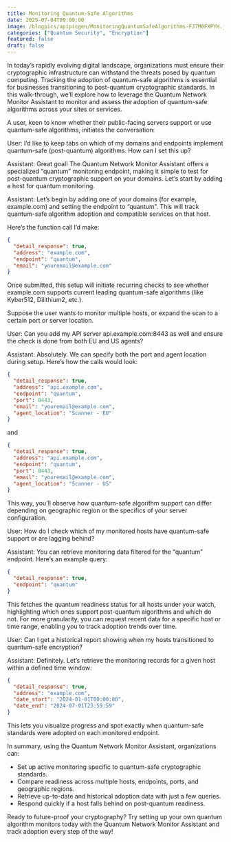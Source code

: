 ```yaml
---
title: Monitoring Quantum-Safe Algorithms
date: 2025-07-04T09:00:00
image: /blogpics/apipicgen/MonitoringQuantumSafeAlgorithms-FJ7M0FXPYH.jpg
categories: ["Quantum Security", "Encryption"]
featured: false
draft: false
---
```

In today’s rapidly evolving digital landscape, organizations must ensure their cryptographic infrastructure can withstand the threats posed by quantum computing. Tracking the adoption of quantum-safe algorithms is essential for businesses transitioning to post-quantum cryptographic standards. In this walk-through, we’ll explore how to leverage the Quantum Network Monitor Assistant to monitor and assess the adoption of quantum-safe algorithms across your sites or services.

A user, keen to know whether their public-facing servers support or use quantum-safe algorithms, initiates the conversation:

User:
I’d like to keep tabs on which of my domains and endpoints implement quantum-safe (post-quantum) algorithms. How can I set this up?

Assistant:
Great goal! The Quantum Network Monitor Assistant offers a specialized “quantum” monitoring endpoint, making it simple to test for post-quantum cryptographic support on your domains. Let’s start by adding a host for quantum monitoring.

Assistant:
Let’s begin by adding one of your domains (for example, example.com) and setting the endpoint to “quantum”. This will track quantum-safe algorithm adoption and compatible services on that host.

Here’s the function call I’d make:

```json
{
  "detail_response": true,
  "address": "example.com",
  "endpoint": "quantum",
  "email": "youremail@example.com"
}
```

Once submitted, this setup will initiate recurring checks to see whether example.com supports current leading quantum-safe algorithms (like Kyber512, Dilithium2, etc.).

Suppose the user wants to monitor multiple hosts, or expand the scan to a certain port or server location.

User:
Can you add my API server api.example.com:8443 as well and ensure the check is done from both EU and US agents?

Assistant:
Absolutely. We can specify both the port and agent location during setup. Here’s how the calls would look:

```json
{
  "detail_response": true,
  "address": "api.example.com",
  "endpoint": "quantum",
  "port": 8443,
  "email": "youremail@example.com",
  "agent_location": "Scanner - EU"
}
```
and
```json
{
  "detail_response": true,
  "address": "api.example.com",
  "endpoint": "quantum",
  "port": 8443,
  "email": "youremail@example.com",
  "agent_location": "Scanner - US"
}
```

This way, you’ll observe how quantum-safe algorithm support can differ depending on geographic region or the specifics of your server configuration.

User:
How do I check which of my monitored hosts have quantum-safe support or are lagging behind?

Assistant:
You can retrieve monitoring data filtered for the “quantum” endpoint. Here’s an example query:

```json
{
  "detail_response": true,
  "endpoint": "quantum"
}
```

This fetches the quantum readiness status for all hosts under your watch, highlighting which ones support post-quantum algorithms and which do not. For more granularity, you can request recent data for a specific host or time range, enabling you to track adoption trends over time.

User:
Can I get a historical report showing when my hosts transitioned to quantum-safe encryption?

Assistant:
Definitely. Let’s retrieve the monitoring records for a given host within a defined time window:

```json
{
  "detail_response": true,
  "address": "example.com",
  "date_start": "2024-01-01T00:00:00",
  "date_end": "2024-07-01T23:59:59"
}
```

This lets you visualize progress and spot exactly when quantum-safe standards were adopted on each monitored endpoint.

In summary, using the Quantum Network Monitor Assistant, organizations can:
- Set up active monitoring specific to quantum-safe cryptographic standards.
- Compare readiness across multiple hosts, endpoints, ports, and geographic regions.
- Retrieve up-to-date and historical adoption data with just a few queries.
- Respond quickly if a host falls behind on post-quantum readiness.

Ready to future-proof your cryptography? Try setting up your own quantum algorithm monitors today with the Quantum Network Monitor Assistant and track adoption every step of the way!